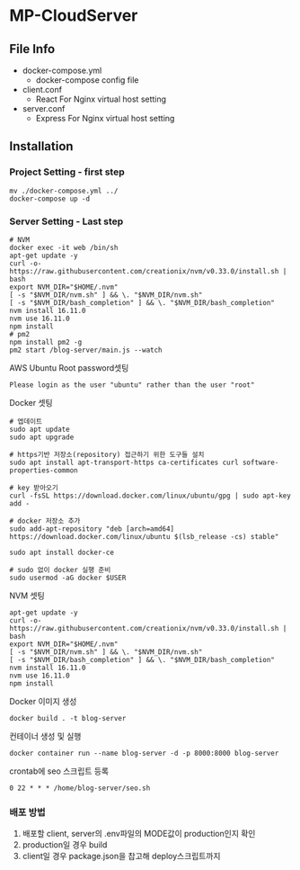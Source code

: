 # MP-CloudServer

## File Info
 - docker-compose.yml
   - docker-compose config file
 - client.conf
   - React For Nginx virtual host setting
 - server.conf
   - Express For Nginx virtual host setting

## Installation

### Project Setting - first step
```
mv ./docker-compose.yml ../
docker-compose up -d
```

### Server Setting - Last step

```
# NVM
docker exec -it web /bin/sh
apt-get update -y
curl -o- https://raw.githubusercontent.com/creationix/nvm/v0.33.0/install.sh | bash
export NVM_DIR="$HOME/.nvm"
[ -s "$NVM_DIR/nvm.sh" ] && \. "$NVM_DIR/nvm.sh"
[ -s "$NVM_DIR/bash_completion" ] && \. "$NVM_DIR/bash_completion"
nvm install 16.11.0
nvm use 16.11.0
npm install
# pm2
npm install pm2 -g
pm2 start /blog-server/main.js --watch
```

AWS Ubuntu Root password셋팅
```
Please login as the user "ubuntu" rather than the user "root"
```

Docker 셋팅
```
# 엡데이트 
sudo apt update
sudo apt upgrade

# https기반 저장소(repository) 접근하기 위한 도구들 설치
sudo apt install apt-transport-https ca-certificates curl software-properties-common

# key 받아오기
curl -fsSL https://download.docker.com/linux/ubuntu/gpg | sudo apt-key add -

# docker 저장소 추가
sudo add-apt-repository "deb [arch=amd64] https://download.docker.com/linux/ubuntu $(lsb_release -cs) stable"

sudo apt install docker-ce

# sudo 없이 docker 실행 준비
sudo usermod -aG docker $USER
```

NVM 셋팅
```
apt-get update -y
curl -o- https://raw.githubusercontent.com/creationix/nvm/v0.33.0/install.sh | bash
export NVM_DIR="$HOME/.nvm"
[ -s "$NVM_DIR/nvm.sh" ] && \. "$NVM_DIR/nvm.sh"
[ -s "$NVM_DIR/bash_completion" ] && \. "$NVM_DIR/bash_completion"
nvm install 16.11.0
nvm use 16.11.0
npm install
```

Docker 이미지 생성
```
docker build . -t blog-server
```

컨테이너 생성 및 실행
```
docker container run --name blog-server -d -p 8000:8000 blog-server
```

crontab에 seo 스크립트 등록
```
0 22 * * * /home/blog-server/seo.sh
```

### 배포 방법
1. 배포할 client, server의 .env파일의 MODE값이 production인지 확인
2. production일 경우 build
3. client일 경우 package.json을 찹고해 deploy스크립트까지 
